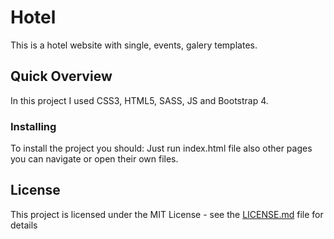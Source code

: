 # Hotel

This is a hotel website with single, events, galery templates.

## Quick Overview

In this project I used CSS3, HTML5, SASS, JS and Bootstrap 4.

### Installing

To install the project you should:
Just run index.html file also other pages you can navigate or open their own files.

## License

This project is licensed under the MIT License - see the [LICENSE.md](LICENSE.md) file for details
